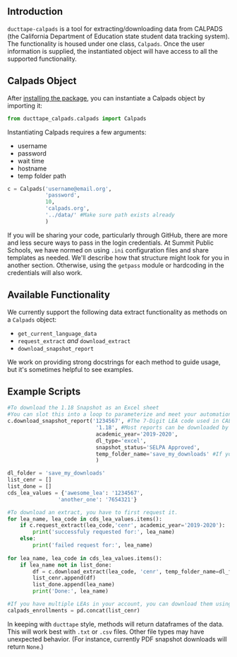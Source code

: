 ## Introduction
`ducttape-calpads` is a tool for extracting/downloading data from CALPADS (the California Department of Education state student data tracking system). The functionality is housed under one class, `Calpads`. Once the user information is supplied, the instantiated object will have access to all the supported functionality.

## Calpads Object
After [installing the package](https://github.com/SummitPublicSchools/ducttape-calpads/blob/master/README.md), you can instantiate a Calpads object by importing it:
```python 
from ducttape_calpads.calpads import Calpads
```

Instantiating Calpads requires a few arguments:
- username
- password
- wait time
- hostname
- temp folder path

```python
c = Calpads('username@email.org',
            'password',
            10,
            'calpads.org',
            '../data/' #Make sure path exists already
            )
```
If you will be sharing your code, particularly through GitHub, there are more and less secure ways to pass in the login credentials. At Summit Public Schools, we have normed on using `.ini` configuration files and share templates as needed. We'll describe how that structure might look for you in another section. Otherwise, using the `getpass` module or hardcoding in the credentials will also work.

## Available Functionality
We currently support the following data extract functionality as methods on a `Calpads` object:
- `get_current_language_data`
- `request_extract` *and* `download_extract`
- `download_snapshot_report`

We work on providing strong docstrings for each method to guide usage, but it's sometimes helpful to see examples.

## Example Scripts
```python
#To download the 1.18 Snapshot as an Excel sheet
#You can slot this into a loop to parameterize and meet your automation needs.
c.download_snapshot_report('1234567', #The 7-Digit LEA code used in CALPADS
                            '1.18', #Most reports can be downloaded by referring to their report number. There are edge cases like the 8.1 EOY3 report. See docstrings.
                            academic_year='2019-2020',
                            dl_type='excel', 
                            snapshot_status='SELPA Approved',
                            temp_folder_name='save_my_downloads' #If you want to save the excel file to a folder within the instantiated temp folder path
                            )
```

```python
dl_folder = 'save_my_downloads'
list_cenr = []
list_done = []
cds_lea_values = {'awesome_lea': '1234567',
                'another_one': '7654321'}

#To download an extract, you have to first request it.
for lea_name, lea_code in cds_lea_values.items():
    if c.request_extract(lea_code,'cenr', academic_year='2019-2020'):
        print('successfuly requested for:', lea_name)
    else:
        print('failed request for:', lea_name)
            
for lea_name, lea_code in cds_lea_values.items():
    if lea_name not in list_done:
        df = c.download_extract(lea_code, 'cenr', temp_folder_name=dl_folder)
        list_cenr.append(df)
        list_done.append(lea_name)
        print('Done:', lea_name)

#If you have multiple LEAs in your account, you can download them using similar pattern as above and concat to get a single dataframe.
calpads_enrollments = pd.concat(list_cenr)
```

In keeping with `ducttape` style, methods will return dataframes of the data. This will work best with `.txt` or `.csv` files. Other file types may have unexpected behavior. (For instance, currently PDF snapshot downloads will return `None`.)
